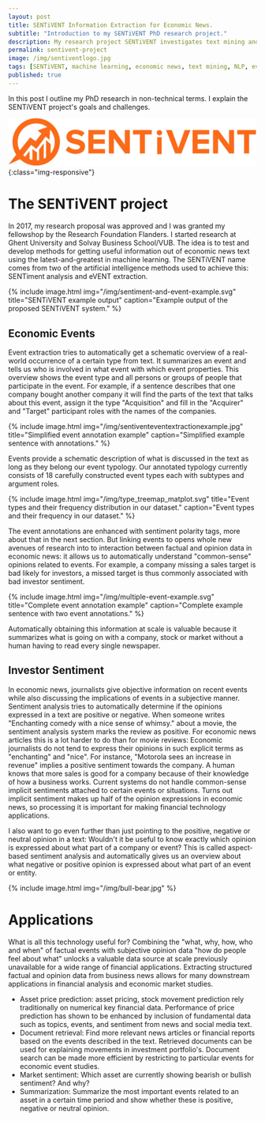 ```yaml
---
layout: post
title: SENTiVENT Information Extraction for Economic News.
subtitle: "Introduction to my SENTiVENT PhD research project."
description: My research project SENTiVENT investigates text mining and machine learning for economic news.
permalink: sentivent-project
image: /img/sentiventlogo.jpg
tags: [SENTiVENT, machine learning, economic news, text mining, NLP, event extraction, sentiment analysis]
published: true
---
```

In this post I outline my PhD research in non-technical terms.
I explain the SENTiVENT project's goals and challenges.

![SENTiVENT logo](/img/sentiventlogotextnobackground.jpg){:class="img-responsive"}

# The SENTiVENT project
In 2017, my research proposal was approved and I was granted my fellowshop by the Research Foundation Flanders.
I started research at Ghent University and Solvay Business School/VUB.
The idea is to test and develop methods for getting useful information out of economic news text using the latest-and-greatest in machine learning.
The SENTiVENT name comes from two of the artificial intelligence methods used to achieve this:
SENTiment analysis and eVENT extraction.

{% include image.html
            img="/img/sentiment-and-event-example.svg"
            title="SENTiVENT example output"
            caption="Example output of the proposed SENTiVENT system." %}

## Economic Events
Event extraction tries to automatically get a schematic overview of a real-world occurrence of a certain type from text.
It summarizes an event and tells us who is involved in what event with which event properties.
This overview shows the event type and all persons or groups of people that participate in the event.
For example, if a sentence describes that one company bought another company it will find the parts of the text that talks about this event,
assign it the type "Acquisition" and fill in the "Acquirer" and "Target" participant roles with the names of the companies.

{% include image.html
            img="/img/sentiventeventextractionexample.jpg"
            title="Simplified event annotation example"
            caption="Simplified example sentence with annotations." %}

Events provide a schematic description of what is discussed in the text as long as they belong our event typology.
Our annotated typology currently consists of 18 carefully constructed event types each with subtypes and argument roles.

{% include image.html
            img="/img/type_treemap_matplot.svg"
            title="Event types and their frequency distribution in our dataset."
            caption="Event types and their frequency in our dataset." %}


The event annotations are enhanced with sentiment polarity tags, more about that in the next section.
But linking events to opens whole new avenues of research into to interaction between factual and opinion data in economic news: it allows us to automatically understand "common-sense" opinions related to events.
For example, a company missing a sales target is bad likely for investors, a missed target is thus commonly associated with bad investor sentiment.

{% include image.html
            img="/img/multiple-event-example.svg"
            title="Complete event annotation example"
            caption="Complete example sentence with two event annotations." %}

Automatically obtaining this information at scale is valuable because it summarizes what is going on with a company, stock or market without a human having to read every single newspaper.

## Investor Sentiment
In economic news, journalists give objective information on recent events while also discussing the implications of events in a subjective manner.
Sentiment analysis tries to automatically determine if the opinions expressed in a text are positive or negative.
When someone writes "Enchanting comedy with a nice sense of whimsy." about a movie, the sentiment analysis system marks the review as positive.
For economic news articles this is a lot harder to do than for movie reviews:
Economic journalists do not tend to express their opinions in such explicit terms as "enchanting" and "nice".
For instance, "Motorola sees an increase in revenue" implies a positive sentiment towards the company.
A human knows that more sales is good for a company because of their knowledge of how a business works.
Current systems do not handle common-sense implicit sentiments attached to certain events or situations.
Turns out implicit sentiment makes up half of the opinion expressions in economic news, so processing it is important for making financial technology applications.

I also want to go even further than just pointing to the positive, negative or neutral opinion in a text:
Wouldn't it be useful to know exactly which opinion is expressed about what part of a company or event?
This is called aspect-based sentiment analysis and automatically gives us an overview about what negative or positive opinion is expressed about what part of an event or entity.

{% include image.html
            img="/img/bull-bear.jpg" %}


# Applications
What is all this technology useful for?
Combining the "what, why, how, who and when" of factual events with subjective opinion data "how do people feel about what" unlocks a valuable data source at scale previously unavailable for a wide range of financial applications.
Extracting structured factual and opinion data from business news allows for many downstream applications in financial analysis and economic market studies.
- Asset price prediction: asset pricing, stock movement prediction rely traditionally on numerical key financial data. Performance of price prediction has shown to be enhanced by inclusion of fundamental data such as topics, events, and sentiment from news and social media text.
- Document retrieval: Find more relevant news articles or financial reports based on the events described in the text. Retrieved documents can be used for explaining movements in investment portfolio's. Document search can be made more efficient by restricting to particular events for economic event studies.
- Market sentiment: Which asset are currently showing bearish or bullish sentiment? And why?
- Summarization: Summarize the most important events related to an asset in a certain time period and show whether these is positive, negative or neutral opinion. 

